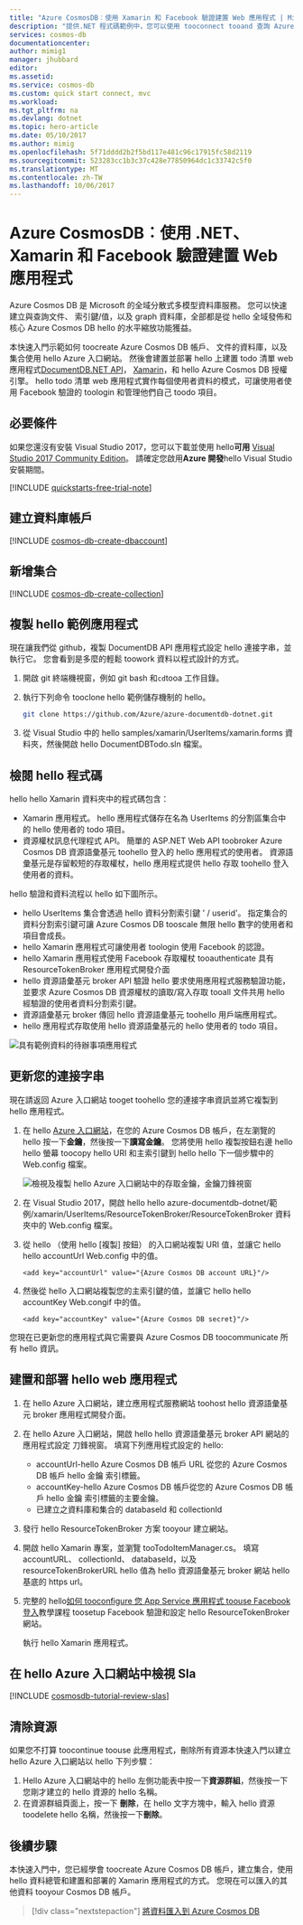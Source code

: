 ```yaml
---
title: "Azure CosmosDB︰使用 Xamarin 和 Facebook 驗證建置 Web 應用程式 | Microsoft Docs"
description: "提供.NET 程式碼範例中，您可以使用 tooconnect tooand 查詢 Azure Cosmos DB"
services: cosmos-db
documentationcenter: 
author: mimig1
manager: jhubbard
editor: 
ms.assetid: 
ms.service: cosmos-db
ms.custom: quick start connect, mvc
ms.workload: 
ms.tgt_pltfrm: na
ms.devlang: dotnet
ms.topic: hero-article
ms.date: 05/10/2017
ms.author: mimig
ms.openlocfilehash: 5f71dddd2b2f5bd117e481c96c17915fc58d2119
ms.sourcegitcommit: 523283cc1b3c37c428e77850964dc1c33742c5f0
ms.translationtype: MT
ms.contentlocale: zh-TW
ms.lasthandoff: 10/06/2017
---
```

# <a name="azure-cosmos-db-build-a-web-app-with-net-xamarin-and-facebook-authentication"></a>Azure CosmosDB︰使用 .NET、Xamarin 和 Facebook 驗證建置 Web 應用程式

Azure Cosmos DB 是 Microsoft 的全域分散式多模型資料庫服務。 您可以快速建立與查詢文件、 索引鍵/值，以及 graph 資料庫，全部都是從 hello 全域發佈和核心 Azure Cosmos DB hello 的水平縮放功能獲益。 

本快速入門示範如何 toocreate Azure Cosmos DB 帳戶、 文件的資料庫，以及集合使用 hello Azure 入口網站。 然後會建置並部署 hello 上建置 todo 清單 web 應用程式[DocumentDB.NET API](documentdb-sdk-dotnet.md)， [Xamarin](https://www.xamarin.com/)，和 hello Azure Cosmos DB 授權引擎。 hello todo 清單 web 應用程式實作每個使用者資料的模式，可讓使用者使用 Facebook 驗證的 toologin 和管理他們自己 toodo 項目。

## <a name="prerequisites"></a>必要條件

如果您還沒有安裝 Visual Studio 2017，您可以下載並使用 hello**可用** [Visual Studio 2017 Community Edition](https://www.visualstudio.com/downloads/)。 請確定您啟用**Azure 開發**hello Visual Studio 安裝期間。

[!INCLUDE [quickstarts-free-trial-note](../../includes/quickstarts-free-trial-note.md)]

## <a name="create-a-database-account"></a>建立資料庫帳戶

[!INCLUDE [cosmos-db-create-dbaccount](../../includes/cosmos-db-create-dbaccount.md)]

## <a name="add-a-collection"></a>新增集合

[!INCLUDE [cosmos-db-create-collection](../../includes/cosmos-db-create-collection.md)]

## <a name="clone-hello-sample-application"></a>複製 hello 範例應用程式

現在讓我們從 github，複製 DocumentDB API 應用程式設定 hello 連接字串，並執行它。 您會看到是多麼的輕鬆 toowork 資料以程式設計的方式。 

1. 開啟 git 終端機視窗，例如 git bash 和`cd`tooa 工作目錄。  

2. 執行下列命令 tooclone hello 範例儲存機制的 hello。 

    ```bash
    git clone https://github.com/Azure/azure-documentdb-dotnet.git
    ```

3. 從 Visual Studio 中的 hello samples/xamarin/UserItems/xamarin.forms 資料夾，然後開啟 hello DocumentDBTodo.sln 檔案。 

## <a name="review-hello-code"></a>檢閱 hello 程式碼

hello hello Xamarin 資料夾中的程式碼包含：

* Xamarin 應用程式。 hello 應用程式儲存在名為 UserItems 的分割區集合中的 hello 使用者的 todo 項目。
* 資源權杖訊息代理程式 API。 簡單的 ASP.NET Web API toobroker Azure Cosmos DB 資源語彙基元 toohello 登入的 hello 應用程式的使用者。 資源語彙基元是存留較短的存取權杖，hello 應用程式提供 hello 存取 toohello 登入使用者的資料。

hello 驗證和資料流程以 hello 如下圖所示。

* hello UserItems 集合會透過 hello 資料分割索引鍵 ' / userid'。 指定集合的資料分割索引鍵可讓 Azure Cosmos DB tooscale 無限 hello 數字的使用者和項目會成長。
* hello Xamarin 應用程式可讓使用者 toologin 使用 Facebook 的認證。
* hello Xamarin 應用程式使用 Facebook 存取權杖 tooauthenticate 具有 ResourceTokenBroker 應用程式開發介面
* hello 資源語彙基元 broker API 驗證 hello 要求使用應用程式服務驗證功能，並要求 Azure Cosmos DB 資源權杖的讀取/寫入存取 tooall 文件共用 hello 經驗證的使用者資料分割索引鍵。
* 資源語彙基元 broker 傳回 hello 資源語彙基元 toohello 用戶端應用程式。
* hello 應用程式存取使用 hello 資源語彙基元的 hello 使用者的 todo 項目。

![具有範例資料的待辦事項應用程式](./media/create-documentdb-xamarin-dotnet/tokenbroker.png)
    
## <a name="update-your-connection-string"></a>更新您的連接字串

現在請返回 Azure 入口網站 tooget toohello 您的連接字串資訊並將它複製到 hello 應用程式。

1. 在 hello [Azure 入口網站](http://portal.azure.com/)，在您的 Azure Cosmos DB 帳戶，在左瀏覽的 hello 按一下**金鑰**，然後按一下**讀寫金鑰**。 您將使用 hello 複製按鈕右邊 hello hello 螢幕 toocopy hello URI 和主索引鍵到 hello hello 下一個步驟中的 Web.config 檔案。

    ![檢視及複製 hello Azure 入口網站中的存取金鑰，金鑰刀鋒視窗](./media/create-documentdb-xamarin-dotnet/keys.png)

2. 在 Visual Studio 2017，開啟 hello hello azure-documentdb-dotnet/範例/xamarin/UserItems/ResourceTokenBroker/ResourceTokenBroker 資料夾中的 Web.config 檔案。 

3. 從 hello （使用 hello [複製] 按鈕） 的入口網站複製 URI 值，並讓它 hello hello accountUrl Web.config 中的值。 

    `<add key="accountUrl" value="{Azure Cosmos DB account URL}"/>`

4. 然後從 hello 入口網站複製您的主索引鍵的值，並讓它 hello hello accountKey Web.congif 中的值。 

    `<add key="accountKey" value="{Azure Cosmos DB secret}"/>`

您現在已更新您的應用程式與它需要與 Azure Cosmos DB toocommunicate 所有 hello 資訊。 

## <a name="build-and-deploy-hello-web-app"></a>建置和部署 hello web 應用程式

1. 在 hello Azure 入口網站，建立應用程式服務網站 toohost hello 資源語彙基元 broker 應用程式開發介面。
2. 在 hello Azure 入口網站，開啟 hello hello 資源語彙基元 broker API 網站的 應用程式設定 刀鋒視窗。 填寫下列應用程式設定的 hello:

    * accountUrl-hello Azure Cosmos DB 帳戶 URL 從您的 Azure Cosmos DB 帳戶 hello 金鑰 索引標籤。
    * accountKey-hello Azure Cosmos DB 帳戶從您的 Azure Cosmos DB 帳戶 hello 金鑰 索引標籤的主要金鑰。
    * 已建立之資料庫和集合的 databaseId 和 collectionId

3. 發行 hello ResourceTokenBroker 方案 tooyour 建立網站。

4. 開啟 hello Xamarin 專案，並瀏覽 tooTodoItemManager.cs。 填寫 accountURL、 collectionId、 databaseId，以及 resourceTokenBrokerURL hello 值為 hello 資源語彙基元 broker 網站 hello 基底的 https url。

5. 完整的 hello[如何 tooconfigure 您 App Service 應用程式 toouse Facebook 登入](../app-service-mobile/app-service-mobile-how-to-configure-facebook-authentication.md)教學課程 toosetup Facebook 驗證和設定 hello ResourceTokenBroker 網站。

    執行 hello Xamarin 應用程式。

## <a name="review-slas-in-hello-azure-portal"></a>在 hello Azure 入口網站中檢視 Sla

[!INCLUDE [cosmosdb-tutorial-review-slas](../../includes/cosmos-db-tutorial-review-slas.md)]

## <a name="clean-up-resources"></a>清除資源

如果您不打算 toocontinue toouse 此應用程式，刪除所有資源本快速入門以建立 hello Azure 入口網站以 hello 下列步驟： 

1. Hello Azure 入口網站中的 hello 左側功能表中按一下**資源群組**，然後按一下您剛才建立的 hello 資源的 hello 名稱。 
2. 在資源群組頁面上，按一下 **刪除**，在 hello 文字方塊中，輸入 hello 資源 toodelete hello 名稱，然後按一下**刪除**。

## <a name="next-steps"></a>後續步驟

本快速入門中，您已經學會 toocreate Azure Cosmos DB 帳戶，建立集合，使用 hello 資料總管和建置和部署的 Xamarin 應用程式的方式。 您現在可以匯入的其他資料 tooyour Cosmos DB 帳戶。 

> [!div class="nextstepaction"]
> [將資料匯入到 Azure Cosmos DB](import-data.md)
